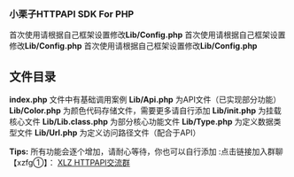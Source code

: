 <!--
 * @Author: hujiayucc
 * @Date: 2022-07-31 09:15:46
 * @Description: 文件描述
-->
### 小栗子HTTPAPI SDK For PHP

首次使用请根据自己框架设置修改**Lib/Config.php**
首次使用请根据自己框架设置修改**Lib/Config.php**
首次使用请根据自己框架设置修改**Lib/Config.php**

## 文件目录

**index.php** 文件中有基础调用案例
**Lib/Api.php** 为API文件（已实现部分功能）
**Lib/Color.php** 为颜色代码存储文件，需要更多请自行添加
**Lib/init.php** 为挂载核心文件
**Lib/Lib.class.php** 为部分核心功能文件
**Lib/Type.php** 为定义数据类型文件
**Lib/Url.php** 为定义访问路径文件（配合于API）


 **Tips:** 所有功能会逐个增加，请耐心等待，你也可以自行添加
:点击链接加入群聊【xzfg①】： [XLZ HTTPAPI交流群](https://jq.qq.com/?_wv=1027&k=zO0diIft) 